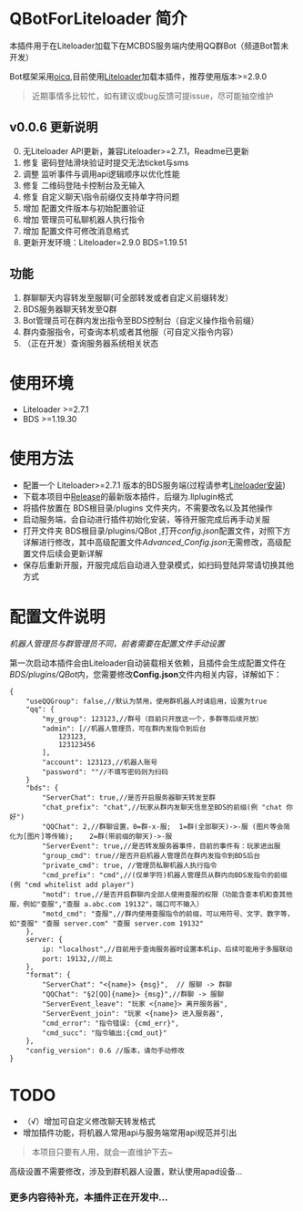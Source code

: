 # QBotForLiteloader 简介

本插件用于在Liteloader加载下在MCBDS服务端内使用QQ群Bot（频道Bot暂未开发）

Bot框架采用[oicq](https://github.com/takayama-lily/oicq),目前使用[Liteloader](https://github.com/LiteLDev/LiteLoaderBDS)加载本插件，推荐使用版本>=2.9.0

> 近期事情多比较忙，如有建议或bug反馈可提issue，尽可能抽空维护

## v0.0.6 更新说明
0. 无Liteloader API更新，兼容Liteloader>=2.7.1，Readme已更新
1. 修复 密码登陆滑块验证时提交无法ticket与sms
2. 调整 监听事件与调用api逻辑顺序以优化性能
3. 修复 二维码登陆卡控制台及无输入
4. 修复 自定义聊天\指令前缀仅支持单字符问题
5. 增加 配置文件版本与初始配置验证
6. 增加 管理员可私聊机器人执行指令
7. 增加 配置文件可修改消息格式
8. 更新开发环境：Liteloader=2.9.0 BDS=1.19.51

## 功能
1. 群聊聊天内容转发至服聊(可全部转发或者自定义前缀转发）
2. BDS服务器聊天转发至Q群
3. Bot管理员可在群内发出指令至BDS控制台（自定义操作指令前缀）
4. 群内查服指令，可查询本机或者其他服（可自定义指令内容）
5. （正在开发）查询服务器系统相关状态

# 使用环境
- Liteloader >=2.7.1
- BDS >=1.19.30

# 使用方法
- 配置一个 Liteloader>=2.7.1 版本的BDS服务端(过程请参考[Liteloader安装](https://github.com/LiteLDev/LiteLoaderBDS/blob/main/README_zh-cn.md#-%E5%AE%89%E8%A3%85))
- 下载本项目中[Release](https://github.com/yanhy2000/QBotForLiteloader/releases)的最新版本插件，后缀为.llplugin格式
- 将插件放置在 BDS根目录/plugins 文件夹内，不需要改名以及其他操作
- 启动服务端，会自动进行插件初始化安装，等待开服完成后再手动关服
- 打开文件夹 BDS根目录/plugins/QBot ,打开*config.json*配置文件，对照下方详解进行修改，其中高级配置文件*Advanced_Config.json*无需修改，高级配置文件后续会更新详解
- 保存后重新开服，开服完成后自动进入登录模式，如扫码登陆异常请切换其他方式

# 配置文件说明
*机器人管理员与群管理员不同，前者需要在配置文件手动设置*

第一次启动本插件会由Liteloader自动装载相关依赖，且插件会生成配置文件在*BDS/plugins/QBot*内，您需要修改**Config.json**文件内相关内容，详解如下：

```
{
	"useQQGroup": false,//默认为禁用，使用群机器人时请启用，设置为true
	"qq": {
		"my_group": 123123,//群号（目前只开放这一个，多群等后续开放）
		"admin": [//机器人管理员，可在群内发指令到后台
			123123,
			123123456
		],
		"account": 123123,//机器人账号
		"password": ""//不填写密码则为扫码
	}
	"bds": {
		"ServerChat": true,//是否开启服务器聊天转发至群
		"chat_prefix": "chat",//玩家从群内发聊天信息至BDS的前缀(例 "chat 你好")
		"QQChat": 2,//群聊设置，0=群-x-服;  1=群(全部聊天)->-服 (图片等会简化为[图片]等传输);	2=群(带前缀的聊天)->-服
		"ServerEvent": true,//是否转发服务器事件，目前的事件有：玩家进出服
		"group_cmd": true//是否开启机器人管理员在群内发指令到BDS后台
		"private_cmd": true, //管理员私聊机器人执行指令
		"cmd_prefix": "cmd",//(仅单字符)机器人管理员从群内向BDS发指令的前缀 (例 "cmd whitelist add player")
		"motd": true,//是否开启群聊内全部人使用查服的权限（功能含查本机和查其他服，例如"查服","查服 a.abc.com 19132"，端口可不输入）
		"motd_cmd": "查服",//群内使用查服指令的前缀，可以用符号、文字、数字等，如"查服" "查服 server.com" "查服 server.com 19132"
	},
	server: {
		ip: "localhost",//目前用于查询服务器时设置本机ip，后续可能用于多服联动
		port: 19132,//同上
	},
	"format": {
		"ServerChat": "<{name}> {msg}",  // 服聊 -> 群聊
		"QQChat": "§2[QQ]{name}> {msg}",//群聊 -> 服聊
		"ServerEvent_leave": "玩家 <{name}> 离开服务器",
		"ServerEvent_join": "玩家 <{name}> 进入服务器",
		"cmd_error": "指令错误: {cmd_err}",
		"cmd_succ": "指令输出:{cmd_out}"
	},
	"config_version": 0.6 //版本，请勿手动修改
}
```

# TODO

- （√）增加可自定义修改聊天转发格式
- 增加插件功能，将机器人常用api与服务端常用api规范并引出

> 本项目只要有人用，就会一直维护下去~

高级设置不需要修改，涉及到群机器人设置，默认使用apad设备...

### 更多内容待补充，本插件正在开发中...
